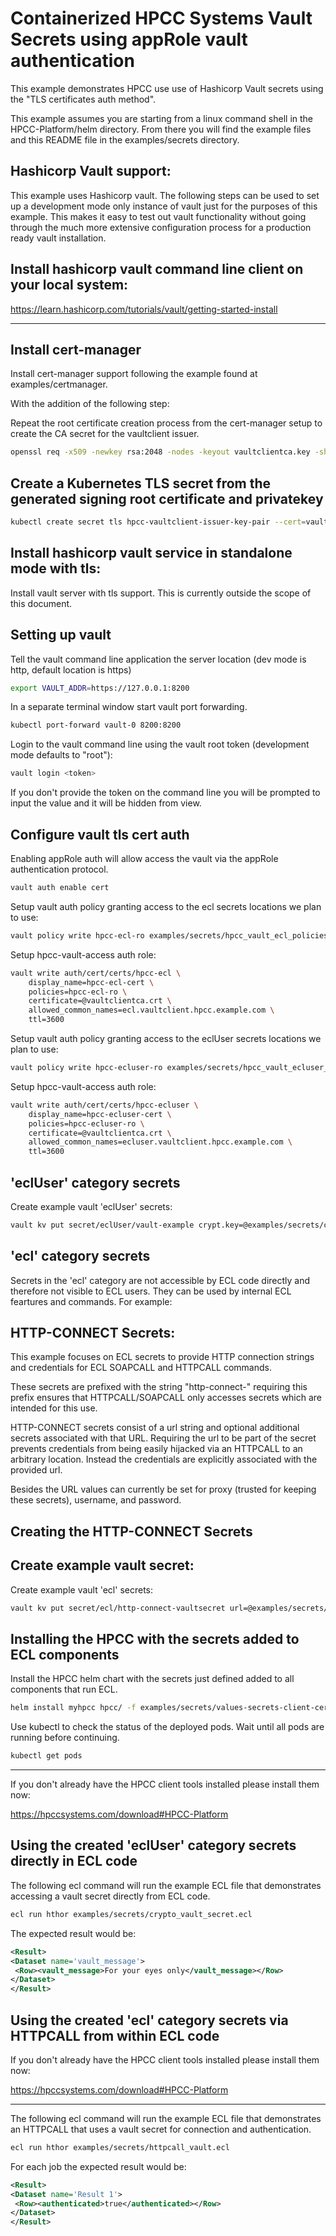 # Containerized HPCC Systems Vault Secrets using appRole vault authentication

This example demonstrates HPCC use use of Hashicorp Vault secrets using the "TLS certificates auth method".

This example assumes you are starting from a linux command shell in the HPCC-Platform/helm directory.  From there you will find the example files and this README file in the examples/secrets directory.

## Hashicorp Vault support:

This example uses Hashicorp vault.  The following steps can be used to set up a development mode only instance of vault just for the purposes of this example.  This makes it easy to test out vault functionality without going through the much more extensive configuration process for a production ready vault installation.

## Install hashicorp vault command line client on your local system:

https://learn.hashicorp.com/tutorials/vault/getting-started-install

--------------------------------------------------------------------------------------------------------

## Install cert-manager

Install cert-manager support following the example found at examples/certmanager.

With the addition of the following step:

Repeat the root certificate creation process from the cert-manager setup to create the CA secret for the vaultclient issuer.

```bash
openssl req -x509 -newkey rsa:2048 -nodes -keyout vaultclientca.key -sha256 -days 1825 -out vaultclientca.crt -config examples/certmanager/ca-req.cfg
```

## Create a Kubernetes TLS secret from the generated signing root certificate and privatekey

```bash
kubectl create secret tls hpcc-vaultclient-issuer-key-pair --cert=vaultclientca.crt --key=vaultclientca.key
```


## Install hashicorp vault service in standalone mode with tls:

Install vault server with tls support.  This is currently outside the scope of this document.


## Setting up vault

Tell the vault command line application the server location (dev mode is http, default location is https)

```bash
export VAULT_ADDR=https://127.0.0.1:8200
```

In a separate terminal window start vault port forwarding.

```bash
kubectl port-forward vault-0 8200:8200
```

Login to the vault command line using the vault root token (development mode defaults to "root"):

```bash
vault login <token>
```

If you don't provide the token on the command line you will be prompted to input the value and it will be hidden from view.


## Configure vault tls cert auth

Enabling appRole auth will allow access the vault via the appRole authentication protocol.

```bash
vault auth enable cert
```

Setup vault auth policy granting access to the ecl secrets locations we plan to use:

```bash
vault policy write hpcc-ecl-ro examples/secrets/hpcc_vault_ecl_policies.hcl
```

Setup hpcc-vault-access auth role:

```bash
vault write auth/cert/certs/hpcc-ecl \
    display_name=hpcc-ecl-cert \
    policies=hpcc-ecl-ro \
    certificate=@vaultclientca.crt \
    allowed_common_names=ecl.vaultclient.hpcc.example.com \
    ttl=3600
```

Setup vault auth policy granting access to the eclUser secrets locations we plan to use:

```bash
vault policy write hpcc-ecluser-ro examples/secrets/hpcc_vault_ecluser_policies.hcl
```

Setup hpcc-vault-access auth role:

```bash
vault write auth/cert/certs/hpcc-ecluser \
    display_name=hpcc-ecluser-cert \
    policies=hpcc-ecluser-ro \
    certificate=@vaultclientca.crt \
    allowed_common_names=ecluser.vaultclient.hpcc.example.com \
    ttl=3600
```


## 'eclUser' category secrets

Create example vault 'eclUser' secrets:

```bash
vault kv put secret/eclUser/vault-example crypt.key=@examples/secrets/crypt.key
```

## 'ecl' category secrets

Secrets in the 'ecl' category are not accessible by ECL code directly and therefore not visible to ECL users.  They can be used by internal ECL feartures
and commands.  For example:

## HTTP-CONNECT Secrets:

This example focuses on ECL secrets to provide HTTP connection strings and credentials for ECL SOAPCALL and HTTPCALL commands.

These secrets are prefixed with the string "http-connect-" requiring this prefix ensures that HTTPCALL/SOAPCALL only accesses secrets which are intended for this use.

HTTP-CONNECT secrets consist of a url string and optional additional secrets associated with that URL.  Requiring the url to be part of the secret prevents credentials from being easily hijacked via an HTTPCALL to an arbitrary location.  Instead the credentials are explicitly associated with the provided url.

Besides the URL values can currently be set for proxy (trusted for keeping these secrets), username, and password.

## Creating the HTTP-CONNECT Secrets

## Create example vault secret:

Create example vault 'ecl' secrets:

```bash
vault kv put secret/ecl/http-connect-vaultsecret url=@examples/secrets/url-basic username=@examples/secrets/username password=@examples/secrets/password
```

## Installing the HPCC with the secrets added to ECL components

Install the HPCC helm chart with the secrets just defined added to all components that run ECL.

```bash
helm install myhpcc hpcc/ -f examples/secrets/values-secrets-client-cert-auth.yaml
```

Use kubectl to check the status of the deployed pods.  Wait until all pods are running before continuing.

```bash
kubectl get pods
```
--------------------------------------------------------------------------------------------------------

If you don't already have the HPCC client tools installed please install them now:

https://hpccsystems.com/download#HPCC-Platform


## Using the created 'eclUser' category secrets directly in ECL code

The following ecl command will run the example ECL file that demonstrates accessing a vault secret directly from ECL code.

```bash
ecl run hthor examples/secrets/crypto_vault_secret.ecl
```

The expected result would be:

```xml
<Result>
<Dataset name='vault_message'>
 <Row><vault_message>For your eyes only</vault_message></Row>
</Dataset>
</Result>
```

## Using the created 'ecl' category secrets via HTTPCALL from within ECL code

If you don't already have the HPCC client tools installed please install them now:

https://hpccsystems.com/download#HPCC-Platform

--------------------------------------------------------------------------------------------------------

The following ecl command will run the example ECL file that demonstrates an HTTPCALL that uses a vault secret for connection and  authentication.

```bash
ecl run hthor examples/secrets/httpcall_vault.ecl
```

For each job the expected result would be:

```xml
<Result>
<Dataset name='Result 1'>
 <Row><authenticated>true</authenticated></Row>
</Dataset>
</Result>
```
